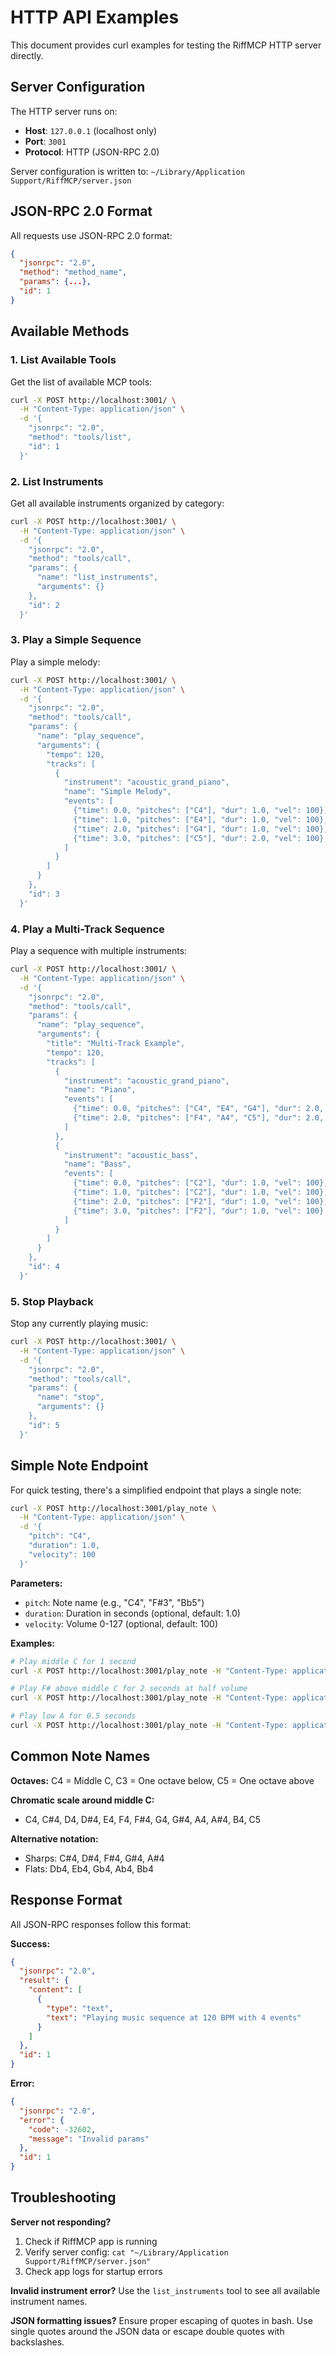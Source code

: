 # HTTP API Examples

This document provides curl examples for testing the RiffMCP HTTP server directly.

## Server Configuration

The HTTP server runs on:
- **Host**: `127.0.0.1` (localhost only)
- **Port**: `3001`
- **Protocol**: HTTP (JSON-RPC 2.0)

Server configuration is written to: `~/Library/Application Support/RiffMCP/server.json`

## JSON-RPC 2.0 Format

All requests use JSON-RPC 2.0 format:
```json
{
  "jsonrpc": "2.0",
  "method": "method_name",
  "params": {...},
  "id": 1
}
```

## Available Methods

### 1. List Available Tools

Get the list of available MCP tools:

```bash
curl -X POST http://localhost:3001/ \
  -H "Content-Type: application/json" \
  -d '{
    "jsonrpc": "2.0",
    "method": "tools/list",
    "id": 1
  }'
```

### 2. List Instruments

Get all available instruments organized by category:

```bash
curl -X POST http://localhost:3001/ \
  -H "Content-Type: application/json" \
  -d '{
    "jsonrpc": "2.0",
    "method": "tools/call",
    "params": {
      "name": "list_instruments",
      "arguments": {}
    },
    "id": 2
  }'
```

### 3. Play a Simple Sequence

Play a simple melody:

```bash
curl -X POST http://localhost:3001/ \
  -H "Content-Type: application/json" \
  -d '{
    "jsonrpc": "2.0",
    "method": "tools/call",
    "params": {
      "name": "play_sequence",
      "arguments": {
        "tempo": 120,
        "tracks": [
          {
            "instrument": "acoustic_grand_piano",
            "name": "Simple Melody",
            "events": [
              {"time": 0.0, "pitches": ["C4"], "dur": 1.0, "vel": 100},
              {"time": 1.0, "pitches": ["E4"], "dur": 1.0, "vel": 100},
              {"time": 2.0, "pitches": ["G4"], "dur": 1.0, "vel": 100},
              {"time": 3.0, "pitches": ["C5"], "dur": 2.0, "vel": 100}
            ]
          }
        ]
      }
    },
    "id": 3
  }'
```

### 4. Play a Multi-Track Sequence

Play a sequence with multiple instruments:

```bash
curl -X POST http://localhost:3001/ \
  -H "Content-Type: application/json" \
  -d '{
    "jsonrpc": "2.0",
    "method": "tools/call",
    "params": {
      "name": "play_sequence",
      "arguments": {
        "title": "Multi-Track Example",
        "tempo": 120,
        "tracks": [
          {
            "instrument": "acoustic_grand_piano",
            "name": "Piano",
            "events": [
              {"time": 0.0, "pitches": ["C4", "E4", "G4"], "dur": 2.0, "vel": 80},
              {"time": 2.0, "pitches": ["F4", "A4", "C5"], "dur": 2.0, "vel": 80}
            ]
          },
          {
            "instrument": "acoustic_bass",
            "name": "Bass",
            "events": [
              {"time": 0.0, "pitches": ["C2"], "dur": 1.0, "vel": 100},
              {"time": 1.0, "pitches": ["C2"], "dur": 1.0, "vel": 100},
              {"time": 2.0, "pitches": ["F2"], "dur": 1.0, "vel": 100},
              {"time": 3.0, "pitches": ["F2"], "dur": 1.0, "vel": 100}
            ]
          }
        ]
      }
    },
    "id": 4
  }'
```

### 5. Stop Playback

Stop any currently playing music:

```bash
curl -X POST http://localhost:3001/ \
  -H "Content-Type: application/json" \
  -d '{
    "jsonrpc": "2.0",
    "method": "tools/call",
    "params": {
      "name": "stop",
      "arguments": {}
    },
    "id": 5
  }'
```

## Simple Note Endpoint

For quick testing, there's a simplified endpoint that plays a single note:

```bash
curl -X POST http://localhost:3001/play_note \
  -H "Content-Type: application/json" \
  -d '{
    "pitch": "C4",
    "duration": 1.0,
    "velocity": 100
  }'
```

**Parameters:**
- `pitch`: Note name (e.g., "C4", "F#3", "Bb5")
- `duration`: Duration in seconds (optional, default: 1.0)
- `velocity`: Volume 0-127 (optional, default: 100)

**Examples:**
```bash
# Play middle C for 1 second
curl -X POST http://localhost:3001/play_note -H "Content-Type: application/json" -d '{"pitch":"C4"}'

# Play F# above middle C for 2 seconds at half volume
curl -X POST http://localhost:3001/play_note -H "Content-Type: application/json" -d '{"pitch":"F#4","duration":2.0,"velocity":64}'

# Play low A for 0.5 seconds
curl -X POST http://localhost:3001/play_note -H "Content-Type: application/json" -d '{"pitch":"A2","duration":0.5}'
```

## Common Note Names

**Octaves:** C4 = Middle C, C3 = One octave below, C5 = One octave above

**Chromatic scale around middle C:**
- C4, C#4, D4, D#4, E4, F4, F#4, G4, G#4, A4, A#4, B4, C5

**Alternative notation:**
- Sharps: C#4, D#4, F#4, G#4, A#4
- Flats: Db4, Eb4, Gb4, Ab4, Bb4

## Response Format

All JSON-RPC responses follow this format:

**Success:**
```json
{
  "jsonrpc": "2.0",
  "result": {
    "content": [
      {
        "type": "text",
        "text": "Playing music sequence at 120 BPM with 4 events"
      }
    ]
  },
  "id": 1
}
```

**Error:**
```json
{
  "jsonrpc": "2.0",
  "error": {
    "code": -32602,
    "message": "Invalid params"
  },
  "id": 1
}
```

## Troubleshooting

**Server not responding?**
1. Check if RiffMCP app is running
2. Verify server config: `cat "~/Library/Application Support/RiffMCP/server.json"`
3. Check app logs for startup errors

**Invalid instrument error?**
Use the `list_instruments` tool to see all available instrument names.

**JSON formatting issues?**
Ensure proper escaping of quotes in bash. Use single quotes around the JSON data or escape double quotes with backslashes.
